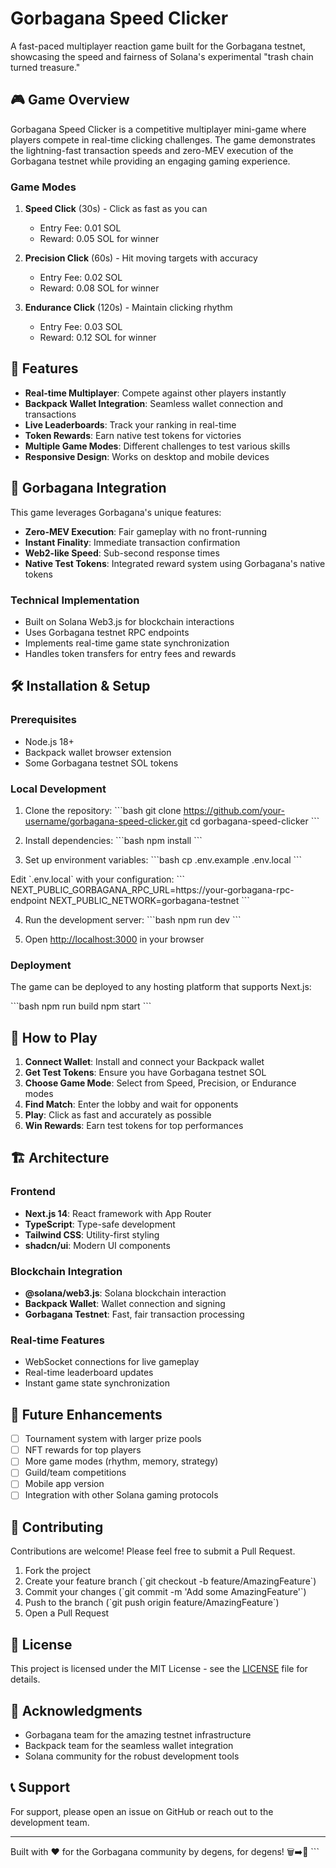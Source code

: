 # Gorbagana Speed Clicker

A fast-paced multiplayer reaction game built for the Gorbagana testnet, showcasing the speed and fairness of Solana's experimental "trash chain turned treasure."

## 🎮 Game Overview

Gorbagana Speed Clicker is a competitive multiplayer mini-game where players compete in real-time clicking challenges. The game demonstrates the lightning-fast transaction speeds and zero-MEV execution of the Gorbagana testnet while providing an engaging gaming experience.

### Game Modes

1. **Speed Click** (30s) - Click as fast as you can
   - Entry Fee: 0.01 SOL
   - Reward: 0.05 SOL for winner

2. **Precision Click** (60s) - Hit moving targets with accuracy
   - Entry Fee: 0.02 SOL  
   - Reward: 0.08 SOL for winner

3. **Endurance Click** (120s) - Maintain clicking rhythm
   - Entry Fee: 0.03 SOL
   - Reward: 0.12 SOL for winner

## 🚀 Features

- **Real-time Multiplayer**: Compete against other players instantly
- **Backpack Wallet Integration**: Seamless wallet connection and transactions
- **Live Leaderboards**: Track your ranking in real-time
- **Token Rewards**: Earn native test tokens for victories
- **Multiple Game Modes**: Different challenges to test various skills
- **Responsive Design**: Works on desktop and mobile devices

## 🔧 Gorbagana Integration

This game leverages Gorbagana's unique features:

- **Zero-MEV Execution**: Fair gameplay with no front-running
- **Instant Finality**: Immediate transaction confirmation
- **Web2-like Speed**: Sub-second response times
- **Native Test Tokens**: Integrated reward system using Gorbagana's native tokens

### Technical Implementation

- Built on Solana Web3.js for blockchain interactions
- Uses Gorbagana testnet RPC endpoints
- Implements real-time game state synchronization
- Handles token transfers for entry fees and rewards

## 🛠 Installation & Setup

### Prerequisites

- Node.js 18+ 
- Backpack wallet browser extension
- Some Gorbagana testnet SOL tokens

### Local Development

1. Clone the repository:
\`\`\`bash
git clone https://github.com/your-username/gorbagana-speed-clicker.git
cd gorbagana-speed-clicker
\`\`\`

2. Install dependencies:
\`\`\`bash
npm install
\`\`\`

3. Set up environment variables:
\`\`\`bash
cp .env.example .env.local
\`\`\`

Edit \`.env.local\` with your configuration:
\`\`\`
NEXT_PUBLIC_GORBAGANA_RPC_URL=https://your-gorbagana-rpc-endpoint
NEXT_PUBLIC_NETWORK=gorbagana-testnet
\`\`\`

4. Run the development server:
\`\`\`bash
npm run dev
\`\`\`

5. Open [http://localhost:3000](http://localhost:3000) in your browser

### Deployment

The game can be deployed to any hosting platform that supports Next.js:

\`\`\`bash
npm run build
npm start
\`\`\`

## 🎯 How to Play

1. **Connect Wallet**: Install and connect your Backpack wallet
2. **Get Test Tokens**: Ensure you have Gorbagana testnet SOL
3. **Choose Game Mode**: Select from Speed, Precision, or Endurance modes
4. **Find Match**: Enter the lobby and wait for opponents
5. **Play**: Click as fast and accurately as possible
6. **Win Rewards**: Earn test tokens for top performances

## 🏗 Architecture

### Frontend
- **Next.js 14**: React framework with App Router
- **TypeScript**: Type-safe development
- **Tailwind CSS**: Utility-first styling
- **shadcn/ui**: Modern UI components

### Blockchain Integration
- **@solana/web3.js**: Solana blockchain interaction
- **Backpack Wallet**: Wallet connection and signing
- **Gorbagana Testnet**: Fast, fair transaction processing

### Real-time Features
- WebSocket connections for live gameplay
- Real-time leaderboard updates
- Instant game state synchronization

## 🔮 Future Enhancements

- [ ] Tournament system with larger prize pools
- [ ] NFT rewards for top players
- [ ] More game modes (rhythm, memory, strategy)
- [ ] Guild/team competitions
- [ ] Mobile app version
- [ ] Integration with other Solana gaming protocols

## 🤝 Contributing

Contributions are welcome! Please feel free to submit a Pull Request.

1. Fork the project
2. Create your feature branch (\`git checkout -b feature/AmazingFeature\`)
3. Commit your changes (\`git commit -m 'Add some AmazingFeature'\`)
4. Push to the branch (\`git push origin feature/AmazingFeature\`)
5. Open a Pull Request

## 📄 License

This project is licensed under the MIT License - see the [LICENSE](LICENSE) file for details.

## 🙏 Acknowledgments

- Gorbagana team for the amazing testnet infrastructure
- Backpack team for the seamless wallet integration
- Solana community for the robust development tools

## 📞 Support

For support, please open an issue on GitHub or reach out to the development team.

---

Built with ❤️ for the Gorbagana community by degens, for degens! 🗑️➡️💎
\`\`\`
